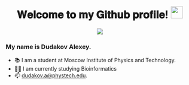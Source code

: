 <div id="header" align="center">
  <h1> 𝐖𝐞𝐥𝐜𝐨𝐦𝐞 𝐭𝐨 𝐦𝐲 𝐆𝐢𝐭𝐡𝐮𝐛 𝐩𝐫𝐨𝐟𝐢𝐥𝐞! 
  <img src="https://github.com/blackcater/blackcater/raw/main/images/Hi.gif" height="32" /></h1>
  <img src='https://media4.giphy.com/media/3o7TKz2eMXx7dn95FS/giphy.gif?cid=ecf05e47vqbb4bixqkf499pvvirbne32fl772tfqxa1kn3u1&rid=giphy.gif&ct=g'/> 
</div>

### My name is Dudakov Alexey. 
- 📚 I am a student at Moscow Institute of Physics and Technology.
- 👨‍💻 I am currently studying Bioinformatics
- 📫 dudakov.a@phystech.edu.
